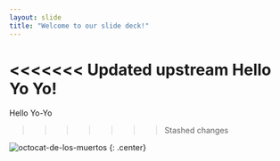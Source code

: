 ```yaml
---
layout: slide
title: "Welcome to our slide deck!"
---
```


<<<<<<< Updated upstream
Hello Yo Yo!
=======
Hello Yo-Yo
>>>>>>> Stashed changes

![octocat-de-los-muertos](https://octodex.github.com/images/octocat-de-los-muertos.jpg)
{: .center}
